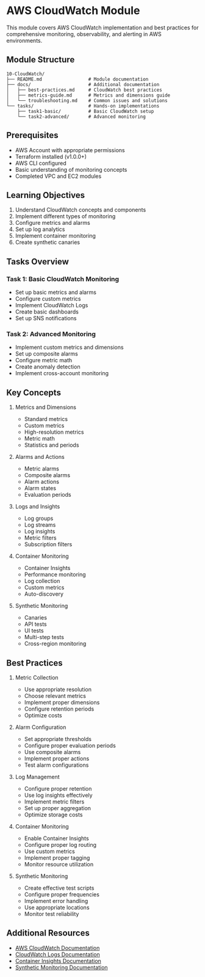 # AWS CloudWatch Module

This module covers AWS CloudWatch implementation and best practices for comprehensive monitoring, observability, and alerting in AWS environments.

## Module Structure

```
10-CloudWatch/
├── README.md                 # Module documentation
├── docs/                     # Additional documentation
│   ├── best-practices.md     # CloudWatch best practices
│   ├── metrics-guide.md      # Metrics and dimensions guide
│   └── troubleshooting.md    # Common issues and solutions
└── tasks/                    # Hands-on implementations
    ├── task1-basic/          # Basic CloudWatch setup
    └── task2-advanced/       # Advanced monitoring
```

## Prerequisites

- AWS Account with appropriate permissions
- Terraform installed (v1.0.0+)
- AWS CLI configured
- Basic understanding of monitoring concepts
- Completed VPC and EC2 modules

## Learning Objectives

1. Understand CloudWatch concepts and components
2. Implement different types of monitoring
3. Configure metrics and alarms
4. Set up log analytics
5. Implement container monitoring
6. Create synthetic canaries

## Tasks Overview

### Task 1: Basic CloudWatch Monitoring
- Set up basic metrics and alarms
- Configure custom metrics
- Implement CloudWatch Logs
- Create basic dashboards
- Set up SNS notifications

### Task 2: Advanced Monitoring
- Implement custom metrics and dimensions
- Set up composite alarms
- Configure metric math
- Create anomaly detection
- Implement cross-account monitoring

## Key Concepts

1. Metrics and Dimensions
   - Standard metrics
   - Custom metrics
   - High-resolution metrics
   - Metric math
   - Statistics and periods

2. Alarms and Actions
   - Metric alarms
   - Composite alarms
   - Alarm actions
   - Alarm states
   - Evaluation periods

3. Logs and Insights
   - Log groups
   - Log streams
   - Log insights
   - Metric filters
   - Subscription filters

4. Container Monitoring
   - Container Insights
   - Performance monitoring
   - Log collection
   - Custom metrics
   - Auto-discovery

5. Synthetic Monitoring
   - Canaries
   - API tests
   - UI tests
   - Multi-step tests
   - Cross-region monitoring

## Best Practices

1. Metric Collection
   - Use appropriate resolution
   - Choose relevant metrics
   - Implement proper dimensions
   - Configure retention periods
   - Optimize costs

2. Alarm Configuration
   - Set appropriate thresholds
   - Configure proper evaluation periods
   - Use composite alarms
   - Implement proper actions
   - Test alarm configurations

3. Log Management
   - Configure proper retention
   - Use log insights effectively
   - Implement metric filters
   - Set up proper aggregation
   - Optimize storage costs

4. Container Monitoring
   - Enable Container Insights
   - Configure proper log routing
   - Use custom metrics
   - Implement proper tagging
   - Monitor resource utilization

5. Synthetic Monitoring
   - Create effective test scripts
   - Configure proper frequencies
   - Implement error handling
   - Use appropriate locations
   - Monitor test reliability

## Additional Resources

- [AWS CloudWatch Documentation](https://docs.aws.amazon.com/AmazonCloudWatch/latest/monitoring/WhatIsCloudWatch.html)
- [CloudWatch Logs Documentation](https://docs.aws.amazon.com/AmazonCloudWatch/latest/logs/WhatIsCloudWatchLogs.html)
- [Container Insights Documentation](https://docs.aws.amazon.com/AmazonCloudWatch/latest/monitoring/ContainerInsights.html)
- [Synthetic Monitoring Documentation](https://docs.aws.amazon.com/AmazonCloudWatch/latest/monitoring/CloudWatch_Synthetics_Canaries.html) 
